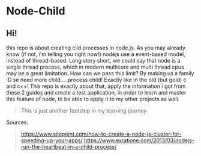 # Node-Child

## Hi!
this repo is about creating cild processes in node.js.
As you may already know (if not, i'm telling you right now!) nodejs use a event-based model, instead of thread-based. 
Long story short, we could say that node is a single thread process, which in modern multicore and multi thread cpus may be a great limitation. How can we pass this limit? By making us a family :D se need more child.....process child! Exactly like in the old (but gold) c and c++! This repo is exactly about that, apply the information i got from these 2 guides and create a test application, in order to learn and master this feature of node, to be able to apply it to my other projects as well.

> This is just another footstep in my learning journey

Sources: 
> https://www.sitepoint.com/how-to-create-a-node-js-cluster-for-speeding-up-your-apps/
> https://www.exratione.com/2013/03/nodejs-run-the-heartbeat-in-a-child-process/
